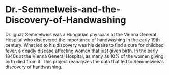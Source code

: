 # Dr.-Semmelweis-and-the-Discovery-of-Handwashing
Dr. Ignaz Semmelweis was a Hungarian physician at the Vienna General Hospital who discovered the importance of handwashing in the early 19th century. What led to his discovery was his desire to find a cure for childbed fever, a deadly disease affecting women that just given birth. In the early 1840s at the Vienna General Hospital, as many as 10% of the women giving birth died from it. This project reanalyzes the data that led to Semmelweis's discovery of handwashing.
